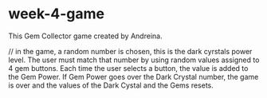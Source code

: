 # week-4-game
This Gem Collector game created by Andreina.

// in the game, a random number is chosen, this is the dark cyrstals power level. The user must match that number by using random values assigned to 4 gem buttons. Each time the user selects a button, the value is added to the Gem Power. If Gem Power goes over the Dark Crystal number, the game is over and the values of the Dark Cystal and the Gems resets.

